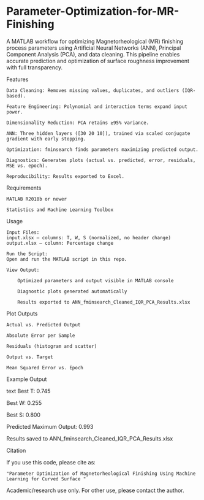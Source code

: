 # Parameter-Optimization-for-MR-Finishing
A MATLAB workflow for optimizing Magnetorheological (MR) finishing process parameters using Artificial Neural Networks (ANN), Principal Component Analysis (PCA), and data cleaning. This pipeline enables accurate prediction and optimization of surface roughness improvement with full transparency.

Features

    Data Cleaning: Removes missing values, duplicates, and outliers (IQR-based).

    Feature Engineering: Polynomial and interaction terms expand input power.

    Dimensionality Reduction: PCA retains ≥95% variance.

    ANN: Three hidden layers ([30 20 10]), trained via scaled conjugate gradient with early stopping.

    Optimization: fminsearch finds parameters maximizing predicted output.

    Diagnostics: Generates plots (actual vs. predicted, error, residuals, MSE vs. epoch).

    Reproducibility: Results exported to Excel.

Requirements

    MATLAB R2018b or newer

    Statistics and Machine Learning Toolbox

Usage

    Input Files:
    input.xlsx — columns: T, W, S (normalized, no header change)
    output.xlsx — column: Percentage change

    Run the Script:
    Open and run the MATLAB script in this repo.

    View Output:

        Optimized parameters and output visible in MATLAB console

        Diagnostic plots generated automatically

        Results exported to ANN_fminsearch_Cleaned_IQR_PCA_Results.xlsx

Plot Outputs

    Actual vs. Predicted Output

    Absolute Error per Sample

    Residuals (histogram and scatter)

    Output vs. Target

    Mean Squared Error vs. Epoch

Example Output

text
Best T: 0.745

Best W: 0.255

Best S: 0.800

Predicted Maximum Output: 0.993

Results saved to ANN_fminsearch_Cleaned_IQR_PCA_Results.xlsx


Citation

If you use this code, please cite as:

    "Parameter Optimization of Magnetorheological Finishing Using Machine Learning for Curved Surface "


Academic/research use only.
For other use, please contact the author.
